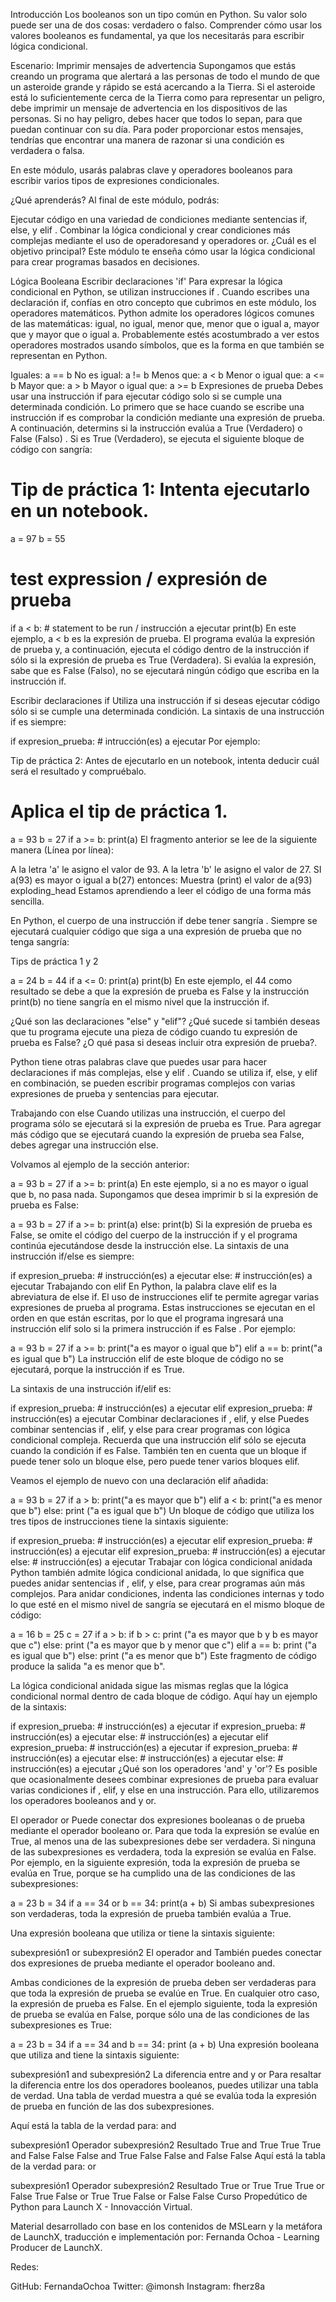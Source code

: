 Introducción
Los booleanos son un tipo común en Python. Su valor solo puede ser una de dos cosas: verdadero o falso. Comprender cómo usar los valores booleanos es fundamental, ya que los necesitarás para escribir lógica condicional.

Escenario: Imprimir mensajes de advertencia
Supongamos que estás creando un programa que alertará a las personas de todo el mundo de que un asteroide grande y rápido se está acercando a la Tierra. Si el asteroide está lo suficientemente cerca de la Tierra como para representar un peligro, debe imprimir un mensaje de advertencia en los dispositivos de las personas. Si no hay peligro, debes hacer que todos lo sepan, para que puedan continuar con su día. Para poder proporcionar estos mensajes, tendrías que encontrar una manera de razonar si una condición es verdadera o falsa.

En este módulo, usarás palabras clave y operadores booleanos para escribir varios tipos de expresiones condicionales.

¿Qué aprenderás?
Al final de este módulo, podrás:

Ejecutar código en una variedad de condiciones mediante sentencias if, else, y elif .
Combinar la lógica condicional y crear condiciones más complejas mediante el uso de operadoresand y operadores or.
¿Cuál es el objetivo principal?
Este módulo te enseña cómo usar la lógica condicional para crear programas basados en decisiones.

Lógica Booleana
Escribir declaraciones 'if'
Para expresar la lógica condicional en Python, se utilizan instrucciones if . Cuando escribes una declaración if, confías en otro concepto que cubrimos en este módulo, los operadores matemáticos. Python admite los operadores lógicos comunes de las matemáticas: igual, no igual, menor que, menor que o igual a, mayor que y mayor que o igual a. Probablemente estés acostumbrado a ver estos operadores mostrados usando símbolos, que es la forma en que también se representan en Python.

Iguales: a == b
No es igual: a != b
Menos que: a < b
Menor o igual que: a <= b
Mayor que: a > b
Mayor o igual que: a >= b
Expresiones de prueba
Debes usar una instrucción if para ejecutar código solo si se cumple una determinada condición. Lo primero que se hace cuando se escribe una instrucción if es comprobar la condición mediante una expresión de prueba. A continuación, determins si la instrucción evalúa a True (Verdadero) o False (Falso) . Si es True (Verdadero), se ejecuta el siguiente bloque de código con sangría:

# Tip de práctica 1: Intenta ejecutarlo en un notebook.
a = 97
b = 55
# test expression / expresión de prueba
if a < b:
    # statement to be run / instrucción a ejecutar
    print(b)
En este ejemplo, a < b es la expresión de prueba. El programa evalúa la expresión de prueba y, a continuación, ejecuta el código dentro de la instrucción if sólo si la expresión de prueba es True (Verdadera). Si evalúa la expresión, sabe que es False (Falso), no se ejecutará ningún código que escriba en la instrucción if.

Escribir declaraciones if
Utiliza una instrucción if si deseas ejecutar código sólo si se cumple una determinada condición. La sintaxis de una instrucción if es siempre:

if expresion_prueba:
    # intrucción(es) a ejecutar
Por ejemplo:

Tip de práctica 2: Antes de ejecutarlo en un notebook, intenta deducir cuál será el resultado y compruébalo.

# Aplica el tip de práctica 1.
a = 93
b = 27
if a >= b:
    print(a)
El fragmento anterior se lee de la siguiente manera (Línea por línea):

A la letra 'a' le asigno el valor de 93.
A la letra 'b' le asigno el valor de 27.
SI a(93) es mayor o igual a b(27) entonces:
Muestra (print) el valor de a(93)
exploding_head Estamos aprendiendo a leer el código de una forma más sencilla.

En Python, el cuerpo de una instrucción if debe tener sangría . Siempre se ejecutará cualquier código que siga a una expresión de prueba que no tenga sangría:

Tips de práctica 1 y 2

a = 24
b = 44
if a <= 0:
    print(a)
print(b)
En este ejemplo, el 44 como resultado se debe a que la expresión de prueba es False y la instrucción print(b) no tiene sangría en el mismo nivel que la instrucción if.

¿Qué son las declaraciones "else" y "elif"?
¿Qué sucede si también deseas que tu programa ejecute una pieza de código cuando tu expresión de prueba es False? ¿O qué pasa si deseas incluir otra expresión de prueba?.

Python tiene otras palabras clave que puedes usar para hacer declaraciones if más complejas, else y elif . Cuando se utiliza if, else, y elif en combinación, se pueden escribir programas complejos con varias expresiones de prueba y sentencias para ejecutar.

Trabajando con else
Cuando utilizas una instrucción, el cuerpo del programa sólo se ejecutará si la expresión de prueba es True. Para agregar más código que se ejecutará cuando la expresión de prueba sea False, debes agregar una instrucción else.

Volvamos al ejemplo de la sección anterior:

a = 93
b = 27
if a >= b:
    print(a)
En este ejemplo, si a no es mayor o igual que b, no pasa nada. Supongamos que desea imprimir b si la expresión de prueba es False:

a = 93
b = 27
if a >= b:
    print(a)
else:
    print(b)
Si la expresión de prueba es False, se omite el código del cuerpo de la instrucción if y el programa continúa ejecutándose desde la instrucción else. La sintaxis de una instrucción if/else es siempre:

if expresion_prueba:
    # instrucción(es) a ejecutar
else:
    # instrucción(es) a ejecutar
Trabajando con elif
En Python, la palabra clave elif es la abreviatura de else if. El uso de instrucciones elif te permite agregar varias expresiones de prueba al programa. Estas instrucciones se ejecutan en el orden en que están escritas, por lo que el programa ingresará una instrucción elif solo si la primera instrucción if es False . Por ejemplo:

a = 93
b = 27
if a >= b:
    print("a es mayor o igual que b")
elif a == b:
    print("a es igual que b")
La instrucción elif de este bloque de código no se ejecutará, porque la instrucción if es True.

La sintaxis de una instrucción if/elif es:

if expresion_prueba:
    # instrucción(es) a ejecutar
elif expresion_prueba:
    # instrucción(es) a ejecutar
Combinar declaraciones if , elif, y else
Puedes combinar sentencias if , elif, y else para crear programas con lógica condicional compleja. Recuerda que una instrucción elif sólo se ejecuta cuando la condición if es False. También ten en cuenta que un bloque if puede tener solo un bloque else, pero puede tener varios bloques elif.

Veamos el ejemplo de nuevo con una declaración elif añadida:

a = 93
b = 27
if a > b:
    print("a es mayor que b")
elif a < b:
    print("a es menor que b")
else: 
    print ("a es igual que b")
Un bloque de código que utiliza los tres tipos de instrucciones tiene la sintaxis siguiente:

if expresion_prueba:
    # instrucción(es) a ejecutar
elif expresion_prueba:
    # instrucción(es) a ejecutar
elif expresion_prueba:
    # instrucción(es) a ejecutar
else:
    # instrucción(es) a ejecutar
Trabajar con lógica condicional anidada
Python también admite lógica condicional anidada, lo que significa que puedes anidar sentencias if , elif, y else, para crear programas aún más complejos. Para anidar condiciones, indenta las condiciones internas y todo lo que esté en el mismo nivel de sangría se ejecutará en el mismo bloque de código:

a = 16
b = 25
c = 27
if a > b:
    if b > c:
        print ("a es mayor que b y b es mayor que c")
    else: 
        print ("a es mayor que b y menor que c")
elif a == b:
    print ("a es igual que b")
else:
    print ("a es menor que b")
Este fragmento de código produce la salida "a es menor que b".

La lógica condicional anidada sigue las mismas reglas que la lógica condicional normal dentro de cada bloque de código. Aquí hay un ejemplo de la sintaxis:

if expresion_prueba:
    # instrucción(es) a ejecutar
    if expresion_prueba:
        # instrucción(es) a ejecutar
    else: 
        # instrucción(es) a ejecutar
elif expresion_prueba:
    # instrucción(es) a ejecutar
    if expresion_prueba:
        # instrucción(es) a ejecutar
    else: 
        # instrucción(es) a ejecutar
else:
    # instrucción(es) a ejecutar
¿Qué son los operadores 'and' y 'or'?
Es posible que ocasionalmente desees combinar expresiones de prueba para evaluar varias condiciones if , elif, y else en una instrucción. Para ello, utilizaremos los operadores booleanos and y or.

El operador or
Puede conectar dos expresiones booleanas o de prueba mediante el operador booleano or. Para que toda la expresión se evalúe en True, al menos una de las subexpresiones debe ser verdadera. Si ninguna de las subexpresiones es verdadera, toda la expresión se evalúa en False. Por ejemplo, en la siguiente expresión, toda la expresión de prueba se evalúa en True, porque se ha cumplido una de las condiciones de las subexpresiones:

a = 23
b = 34
if a == 34 or b == 34:
    print(a + b)
Si ambas subexpresiones son verdaderas, toda la expresión de prueba también evalúa a True.

Una expresión booleana que utiliza or tiene la sintaxis siguiente:

subexpresión1 or subexpresión2
El operador and
También puedes conectar dos expresiones de prueba mediante el operador booleano and.

Ambas condiciones de la expresión de prueba deben ser verdaderas para que toda la expresión de prueba se evalúe en True. En cualquier otro caso, la expresión de prueba es False. En el ejemplo siguiente, toda la expresión de prueba se evalúa en False, porque sólo una de las condiciones de las subexpresiones es True:

a = 23
b = 34
if a == 34 and b == 34:
    print (a + b)
Una expresión booleana que utiliza and tiene la sintaxis siguiente:

subexpresión1 and subexpresión2
La diferencia entre and y or
Para resaltar la diferencia entre los dos operadores booleanos, puedes utilizar una tabla de verdad. Una tabla de verdad muestra a qué se evalúa toda la expresión de prueba en función de las dos subexpresiones.

Aquí está la tabla de la verdad para: and

subexpresión1	Operador	subexpresión2	Resultado
True	and	True	True
True	and	False	False
False	and	True	False
False	and	False	False
Aquí está la tabla de la verdad para: or

subexpresión1	Operador	subexpresión2	Resultado
True	or	True	True
True	or	False	True
False	or	True	True
False	or	False	False
Curso Propedútico de Python para Launch X - Innovacción Virtual.

Material desarrollado con base en los contenidos de MSLearn y la metáfora de LaunchX, traducción e implementación por: Fernanda Ochoa - Learning Producer de LaunchX.

Redes:

GitHub: FernandaOchoa
Twitter: @imonsh
Instagram: fherz8a